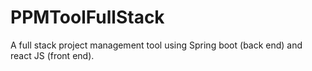 # PPMToolFullStack
A full stack project management tool using Spring boot (back end) and react JS (front end).
